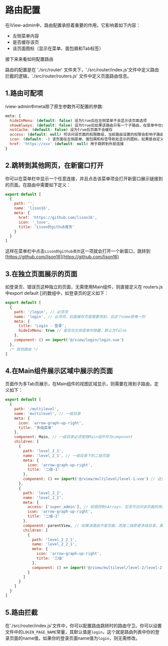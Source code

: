 # 路由配置

在iView-admin中，路由配置承担着重要的作用，它影响着如下内容：
- 左侧菜单内容
- 是否缓存该页
- 该页面图标（显示在菜单、面包屑和Tab标签）

接下来来看如何配置路由

路由的配置是在 './src/router' 文件夹下，'./src/router/index.js'文件中定义路由拦截的逻辑，'./src/router/routers.js' 文件中定义页面路由信息。

## 1.路由可配项

iview-admin中meta除了原生参数外可配置的参数:

```javascript
meta: {
  hideInMenu: (default: false) 设为true后在左侧菜单不会显示该页面选项
  showAlways: (default: false) 设为true后如果该路由只有一个子路由，在菜单中也会显示该父级菜单
  notCache: (default: false) 设为true后页面不会缓存
  access: (default: null) 可访问该页面的权限数组，当前路由设置的权限会影响子路由
  icon: (default: -) 该页面在左侧菜单、面包屑和标签导航处显示的图标，如果是自定义图标，需要在图标名称前加下划线'_'
  href: 'https://xxx' (default: null) 用于跳转到外部连接
}
```

## 2.跳转到其他网页，在新窗口打开

你可以在菜单栏中显示一个任意连接，并且点击该菜单项会打开新窗口展示链接到的页面。在路由中需要如下定义：
```javascript
export default [
  {
    path: '',
    name: 'lison16',
    meta: {
      href: 'https://github.com/lison16',
      icon: '_love',
      title: 'Lison的github首页'
    }
  }
]
```
这样在菜单栏中点击`Lison的github首页`这一项就会打开一个新窗口，跳转到[https://github.com/lison16](https://github.com/lison16)

## 3.在独立页面展示的页面

如登录页、错误页这种独立的页面，无需使用Main组件，则直接定义在 routers.js 中export default []的数组中，如登录页的定义如下：
```javascript
export default [
  {
    path: '/login', // 必须项
    name: 'login', // 必须项，后面缓存页面需要用到，且这个name是唯一的
    meta: {
      title: 'Login - 登录',
      hideInMenu: true // 是否在左侧菜单中隐藏，默认为false
    },
    component: () => import('@/view/login/login.vue')
  },
  /* 其他路由 */
]
```

## 4.在Main组件展示区域中展示的页面

页面作为多Tab页展示，在Main组件的视图区域显示，则需要在用到子路由，定义如下：
```javascript
export default [
  {
    path: '/multilevel',
    name: 'multilevel', // 一级目录
    meta: {
      icon: 'arrow-graph-up-right',
      title: '多级菜单'
    },
    component: Main, // 一级目录必须使用Main组件作为component
    children: [
      {
        path: 'level_2_1',
        name: 'level_2_1', // 一级目录下的二级页面
        meta: {
          icon: 'arrow-graph-up-right',
          title: '二级-1'
        },
        component: () => import('@/view/multilevel/level-1.vue') // 这引入的是页面单文件
      },
      {
        path: 'level_2_2',
        name: 'level_2_2',
        meta: {
          access: ['super_admin'], // 权限控制<Array>，包含可访问该页面的用户权限
          icon: 'arrow-graph-up-right',
          title: '二级-2'
        },
        component: parentView, // 如果该路由不是页面，而是二级即更多级目录，需要用parentView组件
        children: [
          {
            path: 'level_2_2_1',
            name: 'level_2_2_1',
            meta: {
              icon: 'arrow-graph-up-right',
              title: '三级'
            },
            component: () => import('@/view/multilevel/level-2/level-2-1.vue')
          }
        ]
      }
    ]
  }
]
```

## 5.路由拦截

在'./src/router/index.js'文件中，你可以配置路由跳转时的路由守卫。你可以设置文件中的`LOGIN_PAGE_NAME`常量，其默认值是`login`，这个就是路由列表中你的登录页面的name值，如果你的登录页面name值为`login`，则无需修改。
